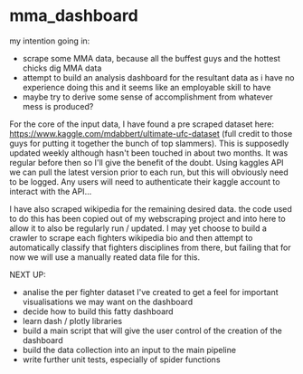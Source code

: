 # mma_dashboard

my intention going in:

- scrape some MMA data, because all the buffest guys and the hottest chicks dig MMA data
- attempt to build an analysis dashboard for the resultant data as i have no experience doing this and it seems like an employable skill to have
- maybe try to derive some sense of accomplishment from whatever mess is produced?

For the core of the input data, I have found a pre scraped dataset here:
https://www.kaggle.com/mdabbert/ultimate-ufc-dataset 
(full credit to those guys for putting it together the bunch of top slammers). This is supposedly updated weekly although hasn't been touched in about two months. It was regular before then so I'll give the benefit of the doubt.
Using kaggles API we can pull the latest version prior to each run, but this will obviously need to be logged. Any users will need to authenticate their kaggle account to interact with the API...
  
I have also scraped wikipedia for the remaining desired data. the code used to do this has been copied out of my webscraping project and into here to allow it to also be regularly run / updated.
I may yet choose to build a crawler to scrape each fighters wikipedia bio and then attempt to automatically classify that fighters disciplines from there, but failing that for now we will use a manually reated data file for this.

NEXT UP:

- analise the per fighter dataset I've created to get a feel for important visualisations we may want on the dashboard
- decide how to build this fatty dashboard
- learn dash / plotly libraries
- build a main script that will give the user control of the creation of the dashboard
- build the data collection into an input to the main pipeline
- write further unit tests, especially of spider functions
